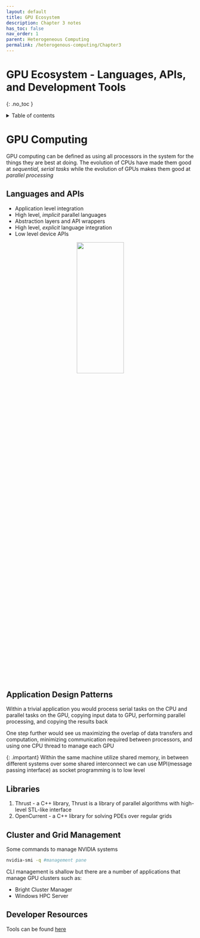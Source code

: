 ```yaml
---
layout: default
title: GPU Ecosystem
description: Chapter 3 notes
has_toc: false
nav_order: 1
parent: Heterogeneous Computing
permalink: /heterogenous-computing/Chapter3
---
```

# GPU Ecosystem - Languages, APIs, and Development Tools
{: .no_toc }

<details closed markdown="block">
  <summary>
    Table of contents
  </summary>
  {: .text-delta }
1. TOC
{:toc}
</details>

# GPU Computing
GPU computing can be defined as using all processors in the system for the things they are best at doing. The evolution of CPUs have made them good at _sequential, serial tasks_ while the evolution of GPUs makes them good at _parallel processing_

## Languages and APIs
- Application level integration
- High level, _implicit_ parallel languages
- Abstraction layers and API wrappers
- High level, _explicit_ language integration
- Low level device APIs

<p align="center">
  <img src="{{site.baseurl}}/assets/hetero-computing/languages.png"  width="50%" height="30%">
</p>

## Application Design Patterns    
Within a trivial application you would process serial tasks on the CPU and parallel tasks on the GPU, copying input data to GPU, performing parallel processing, and copying the results back

One step further would see us maximizing the overlap of data transfers and computation, minimizing communication required between processors, and using one CPU thread to manage each GPU

{: .important}
Within the same machine utilize shared memory, in between different systems over some shared interconnect we can use MPI(message passing interface) as socket programming is to low level

## Libraries
1. Thrust - a C++ library, Thrust is a library of parallel algorithms with high-level STL-like interface
2. OpenCurrent - a C++ library for solving PDEs over regular grids

## Cluster and Grid Management
Some commands to manage NVIDIA systems

```bash
nvidia-smi -q #management pane
```

CLI management is shallow but there are a number of applications that manage GPU clusters such as:
- Bright Cluster Manager
- Windows HPC Server

## Developer Resources
Tools can be found [here](https://developer.nvidia.com)




